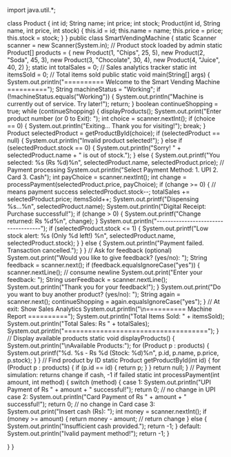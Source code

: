 import java.util.*;

class Product {
 int id;
 String name;
 int price;
 int stock;
 Product(int id, String name, int price, int stock) {
 this.id = id;
 this.name = name;
 this.price = price;
 this.stock = stock;
 }
}
public class SmartVendingMachine {
 static Scanner scanner = new Scanner(System.in);
 // Product stock loaded by admin
 static Product[] products = {
 new Product(1, "Chips", 25, 5),
 new Product(2, "Soda", 45, 3),
 new Product(3, "Chocolate", 30, 4),
 new Product(4, "Juice", 40, 2)
 };
 static int totalSales = 0; // Sales analytics tracker
 static int itemsSold = 0; // Total items sold
 public static void main(String[] args) {
 System.out.println("========== Welcome to the Smart Vending Machine
==========");
 String machineStatus = "Working";
 if (!machineStatus.equals("Working")) {
 System.out.println("Machine is currently out of service. Try
later!");
 return;
 }
 boolean continueShopping = true;
 while (continueShopping) {
 displayProducts();
 System.out.print("Enter product number (or 0 to Exit): ");
 int choice = scanner.nextInt();
 if (choice == 0) {
 System.out.println("Exiting... Thank you for visiting!");
 break;
 }
 Product selectedProduct = getProductById(choice);
 if (selectedProduct == null) {
 System.out.println("Invalid product selected!");
 } else if (selectedProduct.stock == 0) {
 System.out.println("Sorry! " + selectedProduct.name + " is out
of stock.");
 } else {
 System.out.printf("You selected: %s (Rs %d)%n",
selectedProduct.name, selectedProduct.price);
 // Payment processing
 System.out.println("Select Payment Method: 1. UPI 2. Card 3.
Cash");
 int payChoice = scanner.nextInt();
 int change = processPayment(selectedProduct.price, payChoice);
 if (change >= 0) { // means payment success
 selectedProduct.stock--;
 totalSales += selectedProduct.price;
 itemsSold++;
 System.out.printf("Dispensing %s...%n",
selectedProduct.name);
 System.out.println("Digital Receipt: Purchase successful!");
 if (change > 0) {
 System.out.printf("Change returned: Rs %d%n", change);
 }
 System.out.println("------------------------------------");
 if (selectedProduct.stock <= 1) {
 System.out.printf("Low stock alert: %s (Only %d left!)
%n",
 selectedProduct.name,
selectedProduct.stock);
 }
 } else {
 System.out.println("Payment failed. Transaction
cancelled.");
 }
 }
 // Ask for feedback (optional)
 System.out.print("Would you like to give feedback? (yes/no): ");
 String feedback = scanner.next();
 if (feedback.equalsIgnoreCase("yes")) {
 scanner.nextLine(); // consume newline
 System.out.print("Enter your feedback: ");
 String userFeedback = scanner.nextLine();
 System.out.println("Thank you for your feedback!");
 }
 System.out.print("Do you want to buy another product? (yes/no): ");
 String again = scanner.next();
 continueShopping = again.equalsIgnoreCase("yes");
 }
 // At exit: Show Sales Analytics
 System.out.println("\n========== Machine Report ==========");
 System.out.println("Total Items Sold: " + itemsSold);
 System.out.println("Total Sales: Rs " + totalSales);
 System.out.println("====================================");
 }
 // Display available products
 static void displayProducts() {
 System.out.println("\nAvailable Products:");
 for (Product p : products) {
 System.out.printf("%d. %s - Rs %d (Stock: %d)%n", p.id, p.name,
p.price, p.stock);
 }
 }
 // Find product by ID
 static Product getProductById(int id) {
 for (Product p : products) {
 if (p.id == id) {
 return p;
 }
 }
 return null;
 }
 // Payment simulation: returns change if cash, -1 if failed
 static int processPayment(int amount, int method) {
 switch (method) {
 case 1:
 System.out.println("UPI Payment of Rs " + amount + "
successful!");
 return 0; // no change in UPI
 case 2:
 System.out.println("Card Payment of Rs " + amount + "
successful!");
 return 0; // no change in Card
 case 3:
 System.out.print("Insert cash (Rs): ");
 int money = scanner.nextInt();
 if (money >= amount) {
 return money - amount; // return change
 } else {
 System.out.println("Insufficient cash provided.");
 return -1;
 }
 default:
 System.out.println("Ivalid payment method!");
 return -1;
 }

 }
}
